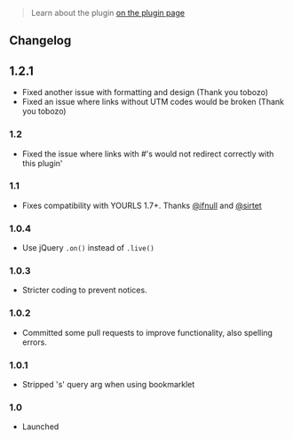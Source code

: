 > Learn about the plugin [on the plugin page](http://www.seodenver.com/add-google-analytics-link-tagging-yourls/)

## Changelog

## 1.2.1

* Fixed another issue with formatting and design (Thank you tobozo)
* Fixed an issue where links without UTM codes would be broken (Thank you tobozo)

### 1.2

* Fixed the issue where links with #'s would not redirect correctly with this plugin'

### 1.1

* Fixes compatibility with YOURLS 1.7+. Thanks [@ifnull](https://github.com/ifnull) and [@sirtet](https://github.com/sirtet)

### 1.0.4

* Use jQuery `.on()` instead of `.live()`

### 1.0.3

* Stricter coding to prevent notices.

### 1.0.2

* Committed some pull requests to improve functionality, also spelling errors.

### 1.0.1

* Stripped 's' query arg when using bookmarklet

### 1.0

* Launched
